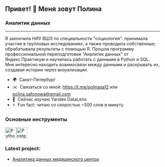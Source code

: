 ## Привет! 👋 Меня зовут Полина
### Аналитик данных
---------------
Я закончила НИУ ВШЭ по специальности "социология": принимала участие в групповых исследованиях, а также проводила собственные; обрабатывала результаты с помощью R. Прошла программу профессиональной переподготовки "Аналитик данных" от Яндекс.Практикум и научилась работать с данными в Python и SQL. Мне интересно находить взаимосвязи между данными и раскрывать их, создавая истории через визуализации.

* 🌍  Санкт-Петербург
* ✉️  Связаться со мной: https://t.me/polinasa12 или polina.safonowa@gmail.com
* 🧠  Сейчас изучаю Yandex DataLens
* ⚡  Fun fact: читаю со скоростью ~500 слов в минуту

### Основные инструменты
<p align="left">
<a href="https://www.python.org/" target="_blank" rel="noreferrer"><img src="https://raw.githubusercontent.com/danielcranney/readme-generator/main/public/icons/skills/python-colored.svg" width="36" height="36" alt="Python" /></a><a href="https://www.postgresql.org/" target="_blank" rel="noreferrer"><img src="https://raw.githubusercontent.com/danielcranney/readme-generator/main/public/icons/skills/postgresql-colored.svg" width="36" height="36" alt="PostgreSQL" /></a>
</p>

### Latest project:
* [Аналитика данных медицинского центра](https://github.com/PolinaSafonova/more_dataprojects/blob/main/medical/medical.ipynb)
